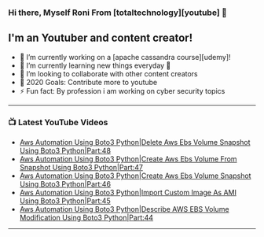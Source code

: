 ### Hi there, Myself Roni From [totaltechnology][youtube] 👋

## I'm an Youtuber and content creator!
- 🔭 I’m currently working on a [apache cassandra course][udemy]!
- 🌱 I’m currently learning new things everyday 🤣
- 👯 I’m looking to collaborate with other content creators
- 🥅 2020 Goals: Contribute more to youtube
- ⚡ Fun fact: By profession i am working on cyber security topics



---

### 📺 Latest YouTube Videos
<!-- YOUTUBE:START -->
- [Aws Automation Using Boto3 Python|Delete Aws Ebs Volume Snapshot Using  Boto3 Python|Part:48](https://www.youtube.com/watch?v=iI-qO0q-0ik)
- [Aws Automation Using Boto3 Python|Create Aws Ebs Volume From Snapshot Using  Boto3 Python|Part:47](https://www.youtube.com/watch?v=stZK6XLdOn0)
- [Aws Automation Using Boto3 Python|Create Aws Ebs Volume Snapshot Using  Boto3 Python|Part:46](https://www.youtube.com/watch?v=Z8AhIWsTkZA)
- [Aws Automation Using Boto3 Python|Import Custom Image As AMI Using  Boto3 Python|Part:45](https://www.youtube.com/watch?v=MRl4rKwVrec)
- [Aws Automation Using Boto3 Python|Describe AWS EBS Volume Modification Using Boto3 Python|Part:44](https://www.youtube.com/watch?v=f4U4FVVRLRE)
<!-- YOUTUBE:END -->

---


